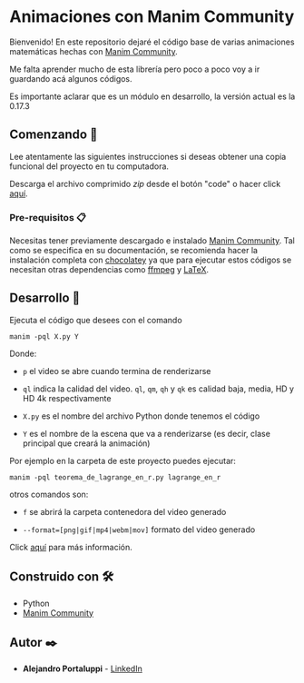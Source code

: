 # Animaciones con Manim Community

Bienvenido! En este repositorio dejaré el código base de varias animaciones matemáticas hechas con [Manim Community](https://docs.manim.community/en/stable/index.html).

Me falta aprender mucho de esta librería pero poco a poco voy a ir guardando acá algunos códigos.

Es importante aclarar que es un módulo en desarrollo, la versión actual es la 0.17.3

## Comenzando 🚀

Lee atentamente las siguientes instrucciones si deseas obtener una copia funcional del proyecto en tu computadora.

Descarga el archivo comprimido _zip_ desde el botón "code" o hacer click [aquí](https://github.com/Ale6100/animaciones-con-manim-community/archive/refs/heads/main.zip).

### Pre-requisitos 📋

Necesitas tener previamente descargado e instalado [Manim Community](https://docs.manim.community/en/stable/installation/windows.html). Tal como se especifica en su documentación, se recomienda hacer la instalación completa con [chocolatey](https://chocolatey.org/) ya que para ejecutar estos códigos se necesitan otras dependencias como [ffmpeg](https://ffmpeg.org/) y [LaTeX](https://es.wikipedia.org/wiki/LaTeX).

## Desarrollo 👷
Ejecuta el código que desees con el comando

```
manim -pql X.py Y
```

Donde:

* `p` el video se abre cuando termina de renderizarse

* `ql` indica la calidad del video. `ql`, `qm`, `qh` y `qk` es calidad baja, media, HD y HD 4k respectivamente

* `X.py` es el nombre del archivo Python donde tenemos el código

* `Y` es el nombre de la escena que va a renderizarse (es decir, clase principal que creará la animación)

Por ejemplo en la carpeta de este proyecto puedes ejecutar:

```
manim -pql teorema_de_lagrange_en_r.py lagrange_en_r
```

otros comandos son:

* `f` se abrirá la carpeta contenedora del video generado

* `--format=[png|gif|mp4|webm|mov]` formato del video generado

Click [aquí](https://docs.manim.community/en/stable/guides/configuration.html) para más información.

## Construido con 🛠️

* Python
* [Manim Community](https://docs.manim.community/)

## Autor ✒️

* **Alejandro Portaluppi** - [LinkedIn](https://www.linkedin.com/in/alejandro-portaluppi/)
